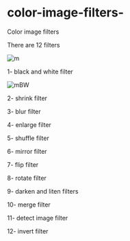 # color-image-filters-
Color image filters 

There are 12 filters 

![m](https://user-images.githubusercontent.com/102518852/186928902-2252b92d-e263-4483-a7d7-bdc02d8d03da.jpg)


1- black and white filter

![mBW](https://user-images.githubusercontent.com/102518852/186929101-d9470379-a96b-47a7-9177-c68dd1ac4b06.jpg)


2- shrink filter

3- blur filter

4- enlarge filter

5- shuffle filter

6- mirror filter

7- flip filter 

8- rotate filter

9- darken and liten filters

10- merge filter

11- detect image filter

12- invert filter
